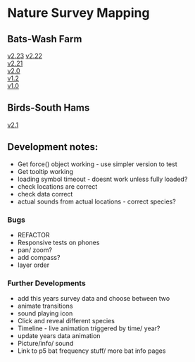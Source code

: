 # Nature Survey Mapping

## Bats-Wash Farm

[v2.23](https://nimuse2.github.io/nimuse2.maps.dev//map_v2.23/)
[v2.22](https://nimuse2.github.io/nimuse2.maps.dev//map_v2.22/)  
[v2.21](https://nimuse2.github.io/nimuse2.maps.dev//map_v2.21/)  
[v2.0](https://nimuse2.github.io/nimuse2.maps.dev//map_v2.0/)  
[v1.2](https://nimuse2.github.io/nimuse2.maps.dev//map_v1.2/)  
[v1.0](https://nimuse2.github.io/nimuse2.maps.dev//map_v1.0/)

## Birds-South Hams

[v2.1](https://nimuse2.github.io/nimuse2.maps.dev//map_v2.1/)

## Development notes:

- Get force() object working - use simpler version to test
- Get tooltip working
- loading symbol timeout - doesnt work unless fully loaded?
- check locations are correct
- check data correct
- actual sounds from actual locations - correct species?

### Bugs

- REFACTOR
- Responsive tests on phones
- pan/ zoom?
- add compass?
- layer order

### Further Developments

- add this years survey data and choose between two
- animate transitions
- sound playing icon
- Click and reveal different species
- Timeline - live animation triggered by time/ year?
- update years data animation
- Picture/info/ sound
- Link to p5 bat frequency stuff/ more bat info pages
